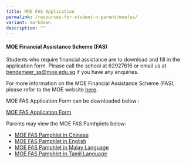 ```yaml
---
title: MOE FAS Application
permalink: /resources-for-student-n-parent/moefas/
variant: markdown
description: ""
---
```

#### MOE Financial Assistance Scheme (FAS) 

Students who require financial assistance are to download and fill in the application form.  Please call the school at 62927616 or email us at 
<a href="mailto:bendemeer_ss@moe.edu.sg">bendemeer_ss@moe.edu.sg</a> if you have any enquiries.

For more information on the MOE Financial Assistance Scheme (FAS), please refer to the MOE website <a target="_blank" href="https://www.moe.gov.sg/financial-matters/financial-assistance">here</a>.

MOE FAS Application Form can be downloaded below :

[MOE FAS Application Form](/files/Forparents/Moefas/2024_MOE_FAS_ApplicationForm.pdf)

Parents may view the MOE FAS Pamhplets below:
* [MOE FAS Pamphlet in Chinese](/files/Forparents/Moefas/moe_faspamphlet_cl.pdf)
* [MOE FAS Pamphlet in English](/files/Forparents/Moefas/moe_faspamphlet_el.pdf)
* [MOE FAS Pamphlet in Malay Language](/files/Forparents/Moefas/moe_faspamphlet_ml.pdf)
* [MOE FAS Pamphlet in Tamil Language](/files/Forparents/Moefas/moe_faspamphlet_tl.pdf)